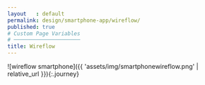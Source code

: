 ```yaml
---
layout   : default
permalink: design/smartphone-app/wireflow/
published: true
# Custom Page Variables
# ─────────────────────
title: Wireflow
---
```



![wireflow smartphone]({{ 'assets/img/smartphonewireflow.png' | relative_url }}){:.journey}